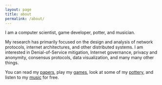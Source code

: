 ```yaml
---
layout: page
title: about
permalink: /about/
---
```


I am a computer scientist, game developer, potter, and musician.

My research has primarily focused on the design and analysis of network protocols, internet architectures, and other distributed systems.  I am interested in Denial-of-Service mitigation, Internet governance, privacy and anonymity, consensus protocols, data visualization, and many many other things.

You can read my [papers](research.md), play my [games](https://snail-dream.itch.io), look at some of my [pottery](pottery.md), and listen to my [music](music.md) for free.
